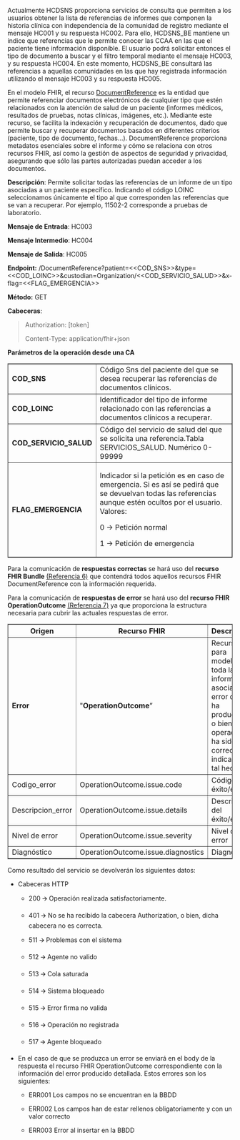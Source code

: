 <p>Actualmente HCDSNS proporciona servicios de consulta que permiten a
los usuarios obtener la lista de referencias de informes que componen la
historia clínica con independencia de la comunidad de registro mediante
el mensaje HC001 y su respuesta HC002. Para ello, HCDSNS_BE mantiene un
índice que referencias que le permite conocer las CCAA en las que el
paciente tiene información disponible. El usuario podrá solicitar
entonces el tipo de documento a buscar y el filtro temporal mediante el
mensaje HC003, y su respuesta HC004. En este momento, HCDSNS_BE
consultará las referencias a aquellas comunidades en las que hay
registrada información utilizando el mensaje HC003 y su respuesta
HC005.</p>
<p>En el modelo FHIR, el recurso <a
href="https://www.hl7.org/fhir/R4/documentreference.html">DocumentReference</a>
es la entidad que permite referenciar documentos electrónicos de
cualquier tipo que estén relacionados con la atención de salud de un
paciente (informes médicos, resultados de pruebas, notas clínicas,
imágenes, etc.). Mediante este recurso, se facilita la indexación y
recuperación de documentos, dado que permite buscar y recuperar
documentos basados en diferentes criterios (paciente, tipo de documento,
fechas...). DocumentReference proporciona metadatos esenciales sobre el
informe y cómo se relaciona con otros recursos FHIR, así como la gestión
de aspectos de seguridad y privacidad, asegurando que sólo las partes
autorizadas puedan acceder a los documentos.</p>
<p><strong>Descripción</strong>: Permite solicitar todas las referencias
de un informe de un tipo asociadas a un paciente específico. Indicando
el código LOINC seleccionamos únicamente el tipo al que corresponden las
referencias que se van a recuperar. Por ejemplo, 11502-2 corresponde a
pruebas de laboratorio.</p>
<p><strong>Mensaje de Entrada</strong>: HC003</p>
<p><strong>Mensaje Intermedio</strong>: HC004</p>
<p><strong>Mensaje de Salida</strong>: HC005</p>
<p><strong>Endpoint:</strong>
/DocumentReference?patient=&lt;&lt;COD_SNS&gt;&gt;&amp;type=&lt;&lt;COD_LOINC&gt;&gt;&amp;custodian=Organization/&lt;&lt;COD_SERVICIO_SALUD&gt;&gt;&amp;x-flag=&lt;&lt;FLAG_EMERGENCIA&gt;&gt;</p>
<p><strong>Método:</strong> GET</p>
<p><strong>Cabeceras</strong>:</p>
<blockquote>
<p>Authorization: [token]</p>
<p>Content-Type: application/fhir+json</p>
</blockquote>
<p><strong>Parámetros de la operación desde una CA</strong></p>
<table border="1">
<colgroup>
<col style="width: 32%" />
<col style="width: 67%" />
</colgroup>
<tbody>
<tr>
<td><strong>COD_SNS</strong></td>
<td style="text-align: left;">Código Sns del paciente del que se desea
recuperar las referencias de documentos clínicos.</td>
</tr>
<tr>
<td><strong>COD_LOINC</strong></td>
<td style="text-align: left;">Identificador del tipo de informe
relacionado con las referencias a documentos clínicos a recuperar.</td>
</tr>
<tr>
<td><strong>COD_SERVICIO_SALUD</strong></td>
<td style="text-align: left;">Código del servicio de salud del que se
solicita una referencia.Tabla SERVICIOS_SALUD. Numérico 0-99999</td>
</tr>
<tr>
<td><strong>FLAG_EMERGENCIA</strong></td>
<td style="text-align: left;"><p>Indicador si la petición es en caso de
emergencia. Si es así se pedirá que se devuelvan todas las referencias
aunque estén ocultos por el usuario. Valores:</p>
<p>0 -&gt; Petición normal</p>
<p>1 -&gt; Petición de emergencia</p></td>
</tr>
</tbody>
</table>
<p>Para la comunicación de <strong>respuestas correctas</strong> se hará
uso del <strong>recurso FHIR Bundle</strong> <a
href="#referencias">(Referencia 6)</a> que contendrá todos aquellos
recursos FHIR DocumentReference con la información requerida.</p>
<p>Para la comunicación de <strong>respuestas de error</strong> se hará
uso del <strong>recurso FHIR OperationOutcome</strong> <a
href="#referencias">(Referencia 7)</a> ya que proporciona la estructura
necesaria para cubrir las actuales respuestas de error.</p>
<table border="1">
<colgroup>
<col style="width: 21%" />
<col style="width: 43%" />
<col style="width: 34%" />
</colgroup>
<thead>
<tr>
<th style="text-align: center;"><strong>Origen</strong></th>
<th style="text-align: center;"><strong>Recurso FHIR</strong></th>
<th style="text-align: center;"><strong>Descripcion</strong></th>
</tr>
</thead>
<tbody>
<tr>
<td><strong>Error</strong></td>
<td>"<strong>OperationOutcome</strong>”</td>
<td>Recurso para modelar toda la información asociada al error que se ha
producido, o bien si la operación ha sido correcta, indicando tal
hecho.</td>
</tr>
<tr>
<td>Codigo_error</td>
<td>OperationOutcome.issue.code</td>
<td>Código de éxito/error.</td>
</tr>
<tr>
<td>Descripcion_error</td>
<td>OperationOutcome.issue.details</td>
<td>Descripción del éxito/error.</td>
</tr>
<tr>
<td>Nivel de error</td>
<td>OperationOutcome.issue.severity</td>
<td>Nivel de error</td>
</tr>
<tr>
<td>Diagnóstico</td>
<td>OperationOutcome.issue.diagnostics</td>
<td>Diagnóstico</td>
</tr>
</tbody>
</table>
<p>Como resultado del servicio se devolverán los siguientes datos:</p>
<ul>
<li><p>Cabeceras HTTP</p>
<ul>
<li><p>200 🡪 Operación realizada satisfactoriamente.</p></li>
<li><p>401 🡪 No se ha recibido la cabecera Authorization, o bien, dicha
cabecera no es correcta.</p></li>
<li><p>511 🡪 Problemas con el sistema</p></li>
<li><p>512 🡪 Agente no valido</p></li>
<li><p>513 🡪 Cola saturada</p></li>
<li><p>514 🡪 Sistema bloqueado</p></li>
<li><p>515 🡪 Error firma no valida</p></li>
<li><p>516 🡪 Operación no registrada</p></li>
<li><p>517 🡪 Agente bloqueado</p></li>
</ul></li>
<li><p>En el caso de que se produzca un error se enviará en el body de
la respuesta el recurso FHIR OperationOutcome correspondiente con la
información del error producido detallada. Estos errores son los
siguientes:</p>
<ul>
<li><p>ERR001 Los campos no se encuentran en la BBDD</p></li>
<li><p>ERR002 Los campos han de estar rellenos obligatoriamente y con un
valor correcto</p></li>
<li><p>ERR003 Error al insertar en la BBDD</p></li>
</ul></li>
</ul>
